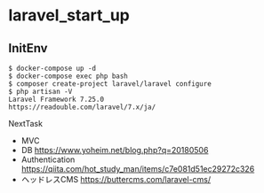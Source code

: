 # laravel_start_up

## InitEnv
```
$ docker-compose up -d
$ docker-compose exec php bash
$ composer create-project laravel/laravel configure
$ php artisan -V
Laravel Framework 7.25.0
https://readouble.com/laravel/7.x/ja/
```

NextTask

- MVC
- DB
https://www.yoheim.net/blog.php?q=20180506
- Authentication
https://qiita.com/hot_study_man/items/c7e081d51ec29272c326
- ヘッドレスCMS
https://buttercms.com/laravel-cms/
